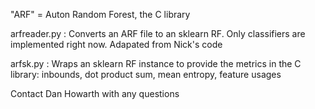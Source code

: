 "ARF" = Auton Random Forest, the C library

arfreader.py : Converts an ARF file to an sklearn RF. Only classifiers are implemented right now. Adapated from Nick's code

arfsk.py : Wraps an sklearn RF instance to provide the metrics in the C library: inbounds, dot product sum, mean entropy, feature usages

Contact Dan Howarth with any questions


